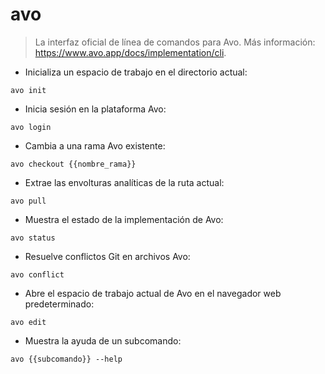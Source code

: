 # avo

> La interfaz oficial de línea de comandos para Avo.
> Más información: <https://www.avo.app/docs/implementation/cli>.

- Inicializa un espacio de trabajo en el directorio actual:

`avo init`

- Inicia sesión en la plataforma Avo:

`avo login`

- Cambia a una rama Avo existente:

`avo checkout {{nombre_rama}}`

- Extrae las envolturas analíticas de la ruta actual:

`avo pull`

- Muestra el estado de la implementación de Avo:

`avo status`

- Resuelve conflictos Git en archivos Avo:

`avo conflict`

- Abre el espacio de trabajo actual de Avo en el navegador web predeterminado:

`avo edit`

- Muestra la ayuda de un subcomando:

`avo {{subcomando}} --help`
